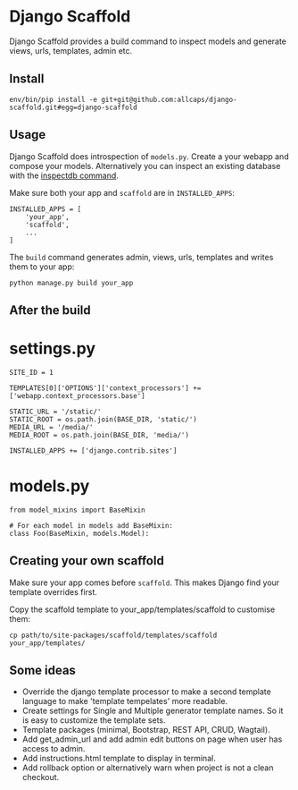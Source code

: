 Django Scaffold
===============

Django Scaffold provides a build command to inspect models and generate views, urls, templates, admin etc.

Install
-------

    env/bin/pip install -e git+git@github.com:allcaps/django-scaffold.git#egg=django-scaffold


Usage
-----

Django Scaffold does introspection of `models.py`. Create a your webapp and compose your models.
Alternatively you can inspect an existing database with the
[inspectdb command](https://docs.djangoproject.com/en/1.10/howto/legacy-databases/).

Make sure both your app and `scaffold` are in `INSTALLED_APPS`:

    INSTALLED_APPS = [
        'your_app',
        'scaffold',
        ...
    ]


The `build` command generates admin, views, urls, templates and writes them to your app:

    python manage.py build your_app


After the build
---------------

# settings.py

    SITE_ID = 1

    TEMPLATES[0]['OPTIONS']['context_processors'] += ['webapp.context_processors.base']

    STATIC_URL = '/static/'
    STATIC_ROOT = os.path.join(BASE_DIR, 'static/')
    MEDIA_URL = '/media/'
    MEDIA_ROOT = os.path.join(BASE_DIR, 'media/')

    INSTALLED_APPS += ['django.contrib.sites']

# models.py

    from model_mixins import BaseMixin

    # For each model in models add BaseMixin:
    class Foo(BaseMixin, models.Model):


Creating your own scaffold
--------------------------

Make sure your app comes before `scaffold`. This makes Django find your template overrides first.

Copy the scaffold template to your_app/templates/scaffold to customise them:

    cp path/to/site-packages/scaffold/templates/scaffold your_app/templates/


Some ideas
----------

 - Override the django template processor to make a second template language to make 'template tempelates' more readable.
 - Create settings for Single and Multiple generator template names. So it is easy to customize the template sets.
 - Template packages (minimal, Bootstrap, REST API, CRUD, Wagtail).
 - Add get_admin_url and add admin edit buttons on page when user has access to admin.
 - Add instructions.html template to display in terminal.
 - Add rollback option or alternatively warn when project is not a clean checkout.
